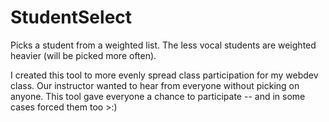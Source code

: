 # StudentSelect
Picks a student from a weighted list. The less vocal students are weighted heavier (will be picked more often).

I created this tool to more evenly spread class participation for my webdev class. 
Our instructor wanted to hear from everyone without picking on anyone. This tool gave everyone a chance to participate -- and in some cases forced them too >:)
